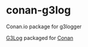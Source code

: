 # conan-g3log
Conan.io package for g3logger

[G3Log](https://github.com/KjellKod/g3log) packaged for [Conan](https://github.com/conan-io/conan)
